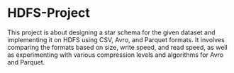 # HDFS-Project
This project is about designing a star schema for the given dataset and implementing it on HDFS using CSV, Avro, and Parquet formats. It involves comparing the formats based on size, write speed, and read speed, as well as experimenting with various compression levels and algorithms for Avro and Parquet.
